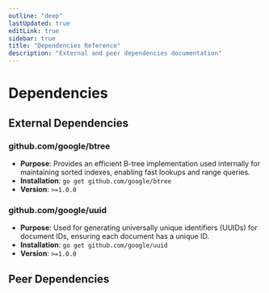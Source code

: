 ```yaml
---
outline: "deep"
lastUpdated: true
editLink: true
sidebar: true
title: "Dependencies Reference"
description: "External and peer dependencies documentation"
---
```

# Dependencies

## External Dependencies

### github.com/google/btree

- **Purpose**: Provides an efficient B-tree implementation used internally for maintaining sorted indexes, enabling fast lookups and range queries.
- **Installation**: `go get github.com/google/btree`
- **Version**: `>=1.0.0`

### github.com/google/uuid

- **Purpose**: Used for generating universally unique identifiers (UUIDs) for document IDs, ensuring each document has a unique ID.
- **Installation**: `go get github.com/google/uuid`
- **Version**: `>=1.0.0`

## Peer Dependencies

